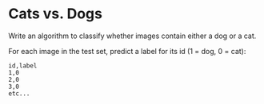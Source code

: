 # Cats vs. Dogs

Write an algorithm to classify whether images contain either a dog or a cat.

For each image in the test set, predict a label for its id (1 = dog, 0 = cat):
```
id,label
1,0
2,0
3,0
etc...
```
